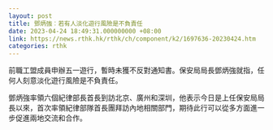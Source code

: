 ```yaml
---
layout: post
title: 鄧炳強︰若有人淡化遊行風險是不負責任
date: 2023-04-24 18:49:31.000000000 +08:00
link: https://news.rthk.hk/rthk/ch/component/k2/1697636-20230424.htm
categories: rthk
---
```


前職工盟成員申辦五一遊行，暫時未獲不反對通知書。保安局局長鄧炳強就指，任何人刻意淡化遊行風險是不負責任。

鄧炳強率領六個紀律部長首長到訪北京、廣州和深圳，他表示今日是上任保安局局長以來，首次率領紀律部隊首長團拜訪內地相關部門，期待此行可以從多方面進一步促進兩地交流和合作。
